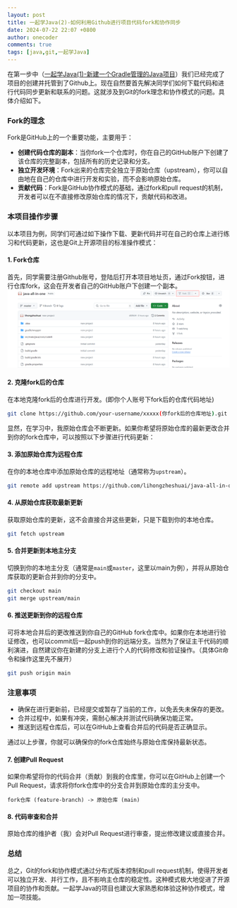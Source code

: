 ```yaml
---
layout: post
title: 一起学Java(2)-如何利用Github进行项目代码fork和协作同步
date: 2024-07-22 22:07 +0800
author: onecoder
comments: true
tags: [java,git,一起学Java]
---
```

在第一步中（[一起学Java(1)-新建一个Gradle管理的Java项目](https://www.coderli.com/java-go-1-new-gradle-project/)）我们已经完成了项目的创建并托管到了Github上。现在自然要首先解决同学们如何下载代码和进行代码同步更新和联系的问题。这就涉及到Git的fork理念和协作模式的问题。具体介绍如下。
<!--more-->

### Fork的理念

Fork是GitHub上的一个重要功能，主要用于：

- **创建代码仓库的副本**：当你fork一个仓库时，你在自己的GitHub账户下创建了该仓库的完整副本，包括所有的历史记录和分支。
- **独立开发环境**：Fork出来的仓库完全独立于原始仓库（upstream），你可以自由地在自己的仓库中进行开发和实验，而不会影响原始仓库。
- **贡献代码**：Fork是GitHub协作模式的基础，通过fork和pull request的机制，开发者可以在不直接修改原始仓库的情况下，贡献代码和改进。

### 本项目操作步骤

以本项目为例，同学们可通过如下操作下载、更新代码并可在自己的仓库上进行练习和代码更新，这也是Git上开源项目的标准操作模式：

#### 1. Fork仓库

首先，同学需要注册Github账号，登陆后打开本项目地址页，通过Fork按钮，进行仓库fork，这会在开发者自己的GitHub账户下创建一个副本。
![fork](/images/post/java-go-2-work-on-github/fork.png)

#### 2. 克隆fork后的仓库

在本地克隆fork后的仓库进行开发。(即你个人账号下fork后的仓库代码地址)

```bash
git clone https://github.com/your-username/xxxxx(你fork后的仓库地址).git
```

显然，在学习中，我原始仓库会不断更新。如果你希望将原始仓库的最新更改合并到你的fork仓库中，可以按照以下步骤进行代码更新：

#### 3. 添加原始仓库为远程仓库

在你的本地仓库中添加原始仓库的远程地址（通常称为`upstream`）。

```bash
git remote add upstream https://github.com/lihongzheshuai/java-all-in-one.git
```

#### 4. 从原始仓库获取最新更新

获取原始仓库的更新，这不会直接合并这些更新，只是下载到你的本地仓库。

```bash
git fetch upstream
```

#### 5. 合并更新到本地主分支

切换到你的本地主分支（通常是`main`或`master`，这里以main为例），并将从原始仓库获取的更新合并到你的分支中。

```bash
git checkout main
git merge upstream/main
```

#### 6. 推送更新到你的远程仓库

可将本地合并后的更改推送到你自己的GitHub fork仓库中。如果你在本地进行验证修改，也可以commit后一起push到你的远端分支。当然为了保证主干代码的顺利演进，自然建议你在新建的分支上进行个人的代码修改和验证操作。（具体Git命令和操作这里先不展开）

```bash
git push origin main
```


### 注意事项

- 确保在进行更新前，已经提交或暂存了当前的工作，以免丢失未保存的更改。
- 合并过程中，如果有冲突，需耐心解决并测试代码确保功能正常。
- 推送到远程仓库后，可以在GitHub上查看合并后的代码是否正确显示。

通过以上步骤，你就可以确保你的fork仓库始终与原始仓库保持最新状态。


#### 7. 创建Pull Request

如果你希望将你的代码合并（贡献）到我的仓库里，你可以在GitHub上创建一个Pull Request，请求将你fork仓库中的分支合并到原始仓库的主分支中。

```plaintext
fork仓库 (feature-branch) -> 原始仓库 (main)
```

#### 8. 代码审查和合并

原始仓库的维护者（我）会对Pull Request进行审查，提出修改建议或直接合并。

### 总结

总之，Git的fork和协作模式通过分布式版本控制和pull request机制，使得开发者可以独立开发、并行工作，且不影响主仓库的稳定性。这种模式极大地促进了开源项目的协作和贡献。一起学Java的项目也建议大家熟悉和体验这种协作模式，增加一项技能。